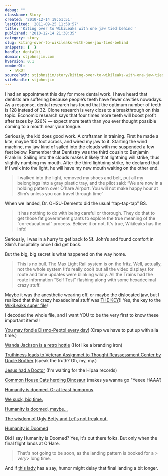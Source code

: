 ```yaml
---
debug: ""
className: Story
created: '2010-12-14 19:51:51'
lastEdited: '2011-09-25 11:58:57'
title: 'Kiting over to WikiLeaks with one jaw tied behind '
published: '2010-12-14 21:38:35'
category: story
slug: kiting-over-to-wikileaks-with-one-jaw-tied-behind
snippets: {  }
handle: dentalki
domain: stjohnsjim.com
hVersion: 0.1
memberOf:
  - TAROT
sourcePath: stjohnsjim/story/kiting-over-to-wikileaks-with-one-jaw-tied-behind.md
siteHandle: stjohnsjim
---
```

 I had an appointment this day for more dental work. I have heard that dentists are suffering because people’s teeth have fewer cavities nowadays. As a response, dental research has found that the optimum number of teeth is 128 instead of 32. Clone research is very close to a breakthrough on this topic. Economic research says that four times more teeth will boost profit after taxes by 326% — expect more teeth than you ever thought possible coming to a mouth near your tongue.

Seriously, the kid does good work. A craftsman in training. First he made a kite, maybe 100 foot across, and wired my jaw to it. Starting the wind machine, my jaw kind of sailed into the clouds with me suspended a few feet below. Remember that Dentistry was the third cousin to Benjamin Franklin. Sailing into the clouds makes it likely that lightning will strike, thus slightly numbing my mouth. After the third lightning strike, he declared that if I walk into the light, he will have my new mouth waiting on the other end.

> I walked into the light, removed my shoes and belt, put all my belongings into a gray plastic tray, and the pilot said: “We are now in a holding pattern over O’hare Airport. You will not make happy hour at Slim’s unless you can travel through time”

When we landed, Dr. OHSU-Demento did the usual “tap-tap-tap” BS.

> It has nothing to do with being careful or thorough. They do that to get those fat government grants to explore the true meaning of the “co-educational” process. Believe it or not. It's true, Wikileaks has the info!

Seriously, I was in a hurry to get back to St. John’s and found comfort in Slim’s hospitality once I did get back.

But the big, big secret is what happened on the way home.

> This is no bull. The Max Light Rail system is on the fritz. Well, actually, not the whole system (It’s really cool) but all the video displays for route and time updates were blinking wildly. All the Trains had the route information “Self Test” flashing along with some hexadecimal crazy stuff.

Maybe it was the anesthetic wearing off, or maybe the dislocated jaw, but I realized that this crazy hexadecimal stuff was [THE KEY][0]!! Yes, the key to the [WikiLeaks super file][1]!

I decoded the whole file, and I want YOU to be the very first to know these important items!!

[You may fondle Dismo-Peptol every day!][2] (Crap we have to put up with alla time.)

[Wanda Jackson is a retro hottie][3] (Hot like a branding iron)

[Truthiness leads to Veteran Assignmet to Thought Reassessment Center by Uncle Brother][4] (speak the truth? Oh, my, my.)

[Jesus had a Doctor][5] (I'm waiting for the Hipaa records)

[Common House Cats herding Dinosaur][6] (makes ya wanna go "Yeeee HAAA')

[Humanity is doomed. Or at least humorous][7].

[We suck, big time.][8]

[Humanity is doomed, maybe...][9]

[The wisdom of Ugly Betty and Let's not freak out.][10]

[Humanity is Doomed][11]

Did I say Humanity is Doomed? Yes, it's out there folks. But only when the final flight lands at O'Hare.

> That's not going to be soon, as the landing pattern is booked for a _> very_>  long time.

And if [this lady][12] has a say, humor might delay that final landing a bit longer.

[0]: http://espnish.com/2010/12/06/wikileaks-256-digit-insurance-plan/
[1]: http://www.wired.com/threatlevel/2010/07/wikileaks-insurance-file/
[2]: http://www.huffingtonpost.com/2010/12/09/bpa-found-on-receipts-and_n_794067.html
[3]: http://en.wikipedia.org/wiki/Wanda_Jackson
[4]: http://abcnews.go.com/Health/MindMoodNews/veterans-college-essay-killing-barred-campus/story?id=12214399
[5]: http://www.dailymail.co.uk/news/worldnews/article-1325894/Jesus-AIDS-South-African-Pastor-Xola-Skosana-sparks-outrage-virus-claim.html
[6]: http://www.huffingtonpost.com/2010/11/16/brave-little-kitty-takes-_n_783876.html
[7]: http://videogum.com/255302/the-hunt-for-the-worst-movie-of-all-time-christmas-with-the-kranks/franchises/the-hunt-for-the-worst-movie-of-all-time/
[8]: http://www.huffingtonpost.com/wray-herbert/forecasting-emotions_b_790310.html
[9]: http://www.huffingtonpost.com/2010/11/22/7yearold-girl-bullied-for_n_786988.html
[10]: http://www.wpix.com/news/wpix-samurai-sword-son-mother,0,490069.story
[11]: http://videogum.com/223371/bridalplasty-the-final-tv-show-ever-made-before-mankind-slips-quietly-into-the-dust/tv/new-tv-shows/
[12]: http://www.huffingtonpost.com/rev-susan-sparks/finding-my-way-as-an-orda_b_784881.html